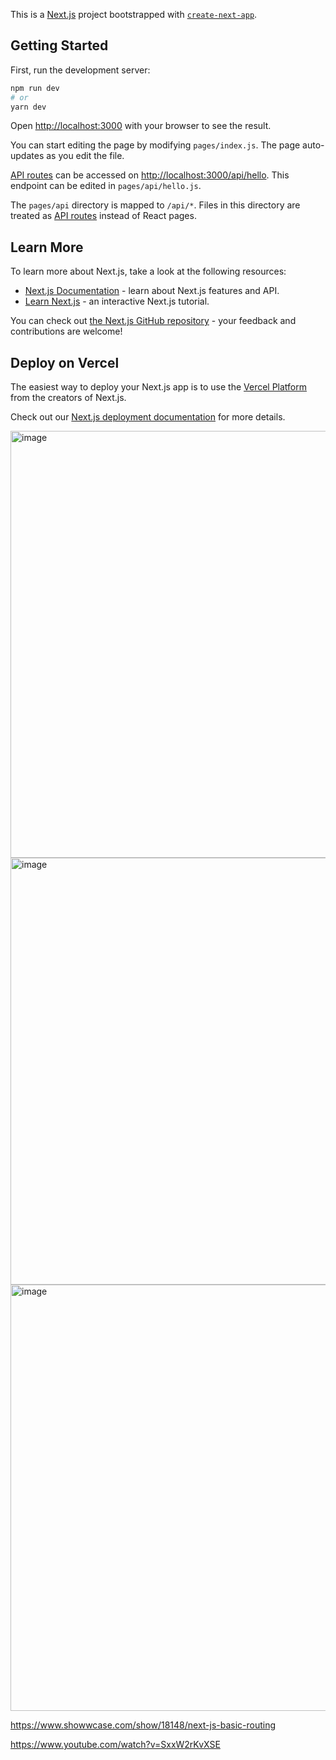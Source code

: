 This is a [Next.js](https://nextjs.org/) project bootstrapped with [`create-next-app`](https://github.com/vercel/next.js/tree/canary/packages/create-next-app).

## Getting Started

First, run the development server:

```bash
npm run dev
# or
yarn dev
```

Open [http://localhost:3000](http://localhost:3000) with your browser to see the result.

You can start editing the page by modifying `pages/index.js`. The page auto-updates as you edit the file.

[API routes](https://nextjs.org/docs/api-routes/introduction) can be accessed on [http://localhost:3000/api/hello](http://localhost:3000/api/hello). This endpoint can be edited in `pages/api/hello.js`.

The `pages/api` directory is mapped to `/api/*`. Files in this directory are treated as [API routes](https://nextjs.org/docs/api-routes/introduction) instead of React pages.

## Learn More

To learn more about Next.js, take a look at the following resources:

- [Next.js Documentation](https://nextjs.org/docs) - learn about Next.js features and API.
- [Learn Next.js](https://nextjs.org/learn) - an interactive Next.js tutorial.

You can check out [the Next.js GitHub repository](https://github.com/vercel/next.js/) - your feedback and contributions are welcome!

## Deploy on Vercel

The easiest way to deploy your Next.js app is to use the [Vercel Platform](https://vercel.com/new?utm_medium=default-template&filter=next.js&utm_source=create-next-app&utm_campaign=create-next-app-readme) from the creators of Next.js.

Check out our [Next.js deployment documentation](https://nextjs.org/docs/deployment) for more details.

<img width="683" alt="image" src="https://user-images.githubusercontent.com/78794419/200414207-9a8e6bf8-aede-4de6-b4e3-1ee1d65dde06.png">

<img width="683" alt="image" src="https://user-images.githubusercontent.com/78794419/200414239-3027894c-59a3-47db-8012-1e3562057447.png">

<img width="682" alt="image" src="https://user-images.githubusercontent.com/78794419/200413508-6a41c265-b03f-4915-a67a-0511fdbeb979.png">

https://www.showwcase.com/show/18148/next-js-basic-routing

https://www.youtube.com/watch?v=SxxW2rKvXSE
